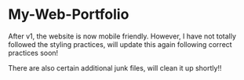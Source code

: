 # My-Web-Portfolio 

After v1, the website is now mobile friendly. However, I have not totally followed the styling practices, will update this again following correct practices soon! 

There are also certain additional junk files, will clean it up shortly!! 
